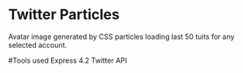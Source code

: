 # Twitter Particles
Avatar image generated by CSS particles loading last 50 tuits for any selected account.

#Tools used
Express 4.2
Twitter API
